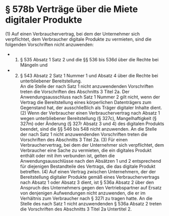 # § 578b Verträge über die Miete digitaler Produkte
(1) Auf einen Verbrauchervertrag, bei dem der Unternehmer sich verpflichtet, dem Verbraucher digitale Produkte zu vermieten, sind die folgenden Vorschriften nicht anzuwenden:
* 1. § 535 Absatz 1 Satz 2 und die §§ 536 bis 536d über die Rechte bei Mängeln und
* 2. § 543 Absatz 2 Satz 1 Nummer 1 und Absatz 4 über die Rechte bei unterbliebener Bereitstellung.  
An die Stelle der nach Satz 1 nicht anzuwendenden Vorschriften treten die Vorschriften des Abschnitts 3 Titel 2a. Der Anwendungsausschluss nach Satz 1 Nummer 2 gilt nicht, wenn der Vertrag die Bereitstellung eines körperlichen Datenträgers zum Gegenstand hat, der ausschließlich als Träger digitaler Inhalte dient.
(2) Wenn der Verbraucher einen Verbrauchervertrag nach Absatz 1 wegen unterbliebener Bereitstellung (§ 327c), Mangelhaftigkeit (§ 327m) oder Änderung (§ 327r Absatz 3 und 4) des digitalen Produkts beendet, sind die §§ 546 bis 548 nicht anzuwenden. An die Stelle der nach Satz 1 nicht anzuwendenden Vorschriften treten die Vorschriften des Abschnitts 3 Titel 2a.
(3) Für einen Verbrauchervertrag, bei dem der Unternehmer sich verpflichtet, dem Verbraucher eine Sache zu vermieten, die ein digitales Produkt enthält oder mit ihm verbunden ist, gelten die Anwendungsausschlüsse nach den Absätzen 1 und 2 entsprechend für diejenigen Bestandteile des Vertrags, die das digitale Produkt betreffen.
(4) Auf einen Vertrag zwischen Unternehmern, der der Bereitstellung digitaler Produkte gemäß eines Verbrauchervertrags nach Absatz 1 oder Absatz 3 dient, ist § 536a Absatz 2 über den Anspruch des Unternehmers gegen den Vertriebspartner auf Ersatz von denjenigen Aufwendungen nicht anzuwenden, die er im Verhältnis zum Verbraucher nach § 327l zu tragen hatte. An die Stelle des nach Satz 1 nicht anzuwendenden § 536a Absatz 2 treten die Vorschriften des Abschnitts 3 Titel 2a Untertitel 2.